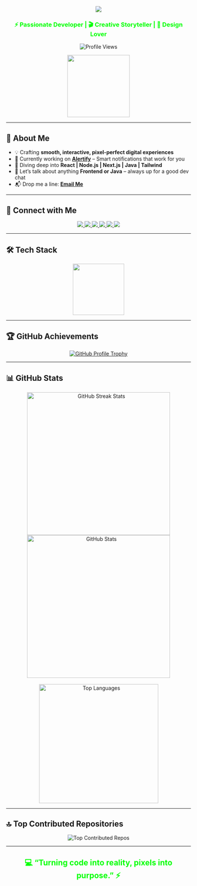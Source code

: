 <h1 align="center">
  <img src="https://readme-typing-svg.herokuapp.com/?font=Righteous&size=35&center=true&vCenter=true&width=700&height=70&duration=4000&color=00FF00&lines=Hey+There!+%F0%9F%91%8B;+I'm+Tushar+Kanti+Dey!;+Web+Dev+%7C+Video+Editor+%7C+UI%2FUX+Designer" />
</h1>

<h3 align="center" style="color: #00FF00;">⚡ Passionate Developer | 🎬 Creative Storyteller | 🎨 Design Lover</h3>

<p align="center">
  <img src="https://komarev.com/ghpvc/?username=tusharxhub&label=Profile%20views&color=00ff00&style=flat" alt="Profile Views" />
</p>

<p align="center">
  <img src="https://media.giphy.com/media/M9gbBd9nbDrOTu1Mqx/giphy.gif" height="170" />
</p>

---

## 🚀 About Me  

- 💡 Crafting **smooth, interactive, pixel-perfect digital experiences**  
- 🚧 Currently working on [**Alertify**](https://github.com/Tusharxhub/Alertify) – Smart notifications that work for you  
- 🌊 Diving deep into **React | Node.js | Next.js | Java | Tailwind**  
- 💬 Let’s talk about anything **Frontend or Java** – always up for a good dev chat  
- 📬 Drop me a line: [**Email Me**](mailto:t.k.d.dey2033929837@gmail.com)  

---

## 🔗 Connect with Me  

<p align="center">
  <a href="https://twitter.com/dey2033929837" target="_blank">
    <img src="https://img.shields.io/badge/Twitter-00ff00?style=for-the-badge&logo=twitter&logoColor=black" />
  </a>
  <a href="https://www.linkedin.com/in/tushar-kanti-dey-86185b28b/" target="_blank">
    <img src="https://img.shields.io/badge/LinkedIn-00ff00?style=for-the-badge&logo=linkedin&logoColor=black" />
  </a>
  <a href="https://www.instagram.com/tushardevx01/" target="_blank">
    <img src="https://img.shields.io/badge/Instagram-00ff00?style=for-the-badge&logo=instagram&logoColor=black" />
  </a>
  <a href="https://www.behance.net/tusharkantidey" target="_blank">
    <img src="https://img.shields.io/badge/Behance-00ff00?style=for-the-badge&logo=behance&logoColor=black" />
  </a>
  <a href="https://medium.com/@t.k.d.dey2033929837" target="_blank">
    <img src="https://img.shields.io/badge/Medium-00ff00?style=for-the-badge&logo=medium&logoColor=black" />
  </a>
  <a href="https://www.hackerrank.com/t_k_d_dey2033921" target="_blank">
    <img src="https://img.shields.io/badge/HackerRank-00ff00?style=for-the-badge&logo=hackerrank&logoColor=black" />
  </a>
</p>

---

## 🛠️ Tech Stack  

<p align="center">
  <img src="https://skillicons.dev/icons?i=html,css,js,react,nodejs,nextjs,java,tailwind,mongodb,git,github,vscode,figma,blender,docker,aws,azure,gcp,c,cpp,nestjs,bootstrap,gimp,illustrator,sketch,gitlab,markdown,intellij,pycharm,webstorm,npm,google,chrome,eslint,linkedin" height="140" />
</p>

---

## 🏆 GitHub Achievements  

<p align="center"> 
  <a href="https://github.com/ryo-ma/github-profile-trophy">
    <img src="https://github-profile-trophy.vercel.app/?username=tusharxhub&margin-w=20&theme=gruvbox&no-bg=true&no-frame=true" alt="GitHub Profile Trophy" />
  </a> 
</p>

---

## 📊 GitHub Stats  

<div align="center">
  <img width="390" src="https://github-readme-streak-stats.herokuapp.com/?user=Tusharxhub&theme=green_nur&border_radius=10" alt="GitHub Streak Stats" />
  <img width="390" src="https://github-readme-stats.vercel.app/api?username=Tusharxhub&count_private=true&show_icons=true&theme=chartreuse-dark&rank_icon=github&border_radius=10" alt="GitHub Stats" />
  <br /><br />
  <img width="325" src="https://github-readme-stats.vercel.app/api/top-langs/?username=Tusharxhub&hide=html&langs_count=8&layout=compact&theme=chartreuse-dark&border_radius=10" alt="Top Languages" />
</div>

---

## 🔝 Top Contributed Repositories  

<p align="center">
  <img src="https://github-contributor-stats.vercel.app/api?username=Tusharxhub&limit=5&theme=gruvbox&combine_all_yearly_contributions=true" alt="Top Contributed Repos" />
</p>

---

<h2 align="center" style="color:#00FF00;">💻 “Turning code into reality, pixels into purpose.” ⚡</h2>  
